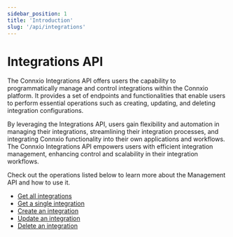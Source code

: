 ```yaml
---
sidebar_position: 1
title: 'Introduction'
slug: '/api/integrations'
---
```


# Integrations API

The Connxio Integrations API offers users the capability to programmatically manage and control integrations within the Connxio platform. It provides a set of endpoints and functionalities that enable users to perform essential operations such as creating, updating, and deleting integration configurations.

By leveraging the Integrations API, users gain flexibility and automation in managing their integrations, streamlining their integration processes, and integrating Connxio functionality into their own applications and workflows. The Connxio Integrations API empowers users with efficient integration management, enhancing control and scalability in their integration workflows.

Check out the operations listed below to learn more about the Management API and how to use it.
- [Get all integrations](/api/integrations/get-all-integrations)
- [Get a single integration](/api/integrations/get-single-integration)
- [Create an integration](/api/integrations/create-integration)
- [Update an integration](/api/integrations/update-integration)
- [Delete an integration](/api/integrations/delete-integration)